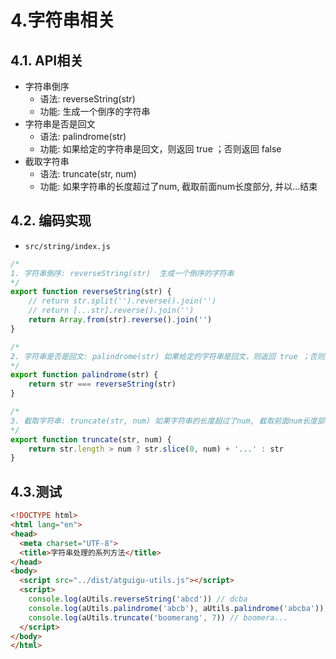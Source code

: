 # 4.字符串相关

## 4.1. API相关

- 字符串倒序
  - 语法: reverseString(str)  
  - 功能: 生成一个倒序的字符串
- 字符串是否是回文
  - 语法: palindrome(str) 
  - 功能: 如果给定的字符串是回文，则返回 true ；否则返回 false
- 截取字符串
  - 语法: truncate(str, num) 
  - 功能: 如果字符串的长度超过了num, 截取前面num长度部分, 并以...结束

## 4.2. 编码实现

- `src/string/index.js`

```js
/* 
1. 字符串倒序: reverseString(str)  生成一个倒序的字符串
*/
export function reverseString(str) {
	// return str.split('').reverse().join('')
    // return [...str].reverse().join('')
    return Array.from(str).reverse().join('')
}

/* 
2. 字符串是否是回文: palindrome(str) 如果给定的字符串是回文，则返回 true ；否则返回 false
*/
export function palindrome(str) {
    return str === reverseString(str)
}

/* 
3. 截取字符串: truncate(str, num) 如果字符串的长度超过了num, 截取前面num长度部分, 并以...结束
*/
export function truncate(str, num) {
	return str.length > num ? str.slice(0, num) + '...' : str
}
```

## 4.3.测试

```html
<!DOCTYPE html>
<html lang="en">
<head>
  <meta charset="UTF-8">
  <title>字符串处理的系列方法</title>
</head>
<body>
  <script src="../dist/atguigu-utils.js"></script>
  <script>
    console.log(aUtils.reverseString('abcd')) // dcba
    console.log(aUtils.palindrome('abcb'), aUtils.palindrome('abcba')) // false true
    console.log(aUtils.truncate('boomerang', 7)) // boomera...
  </script>
</body>
</html>
```

